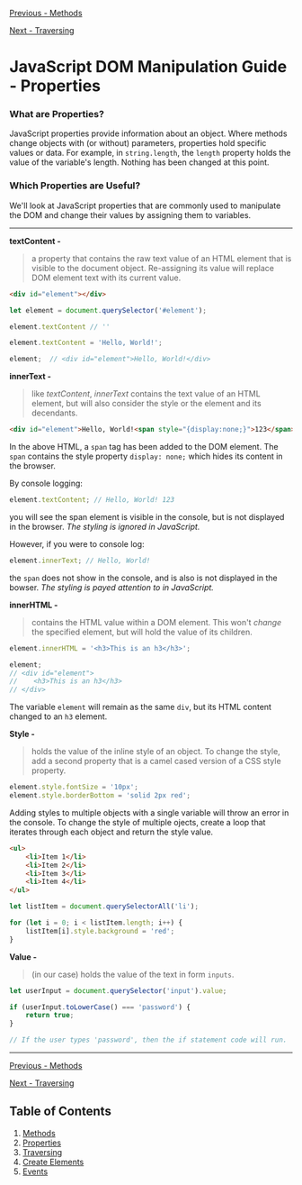 [Previous - Methods](/JavaScript%20DOM%20Manipulation%20Guide/1%20-%20Methods.md "1 - Methods")

[Next - Traversing](/JavaScript%20DOM%20Manipulation%20Guide/3%20-%20Traversing.md "3 - Traversing")

# JavaScript DOM Manipulation Guide - Properties

### **What are Properties?**

JavaScript properties provide information about an object. Where methods change objects with (or without) parameters, properties hold specific values or data. For example, in `string.length`, the `length` property holds the value of the variable's length. Nothing has been changed at this point.

### **Which Properties are Useful?**

We'll look at JavaScript properties that are commonly used to manipulate the DOM and change their values by assigning them to variables.

***

**textContent -**

> a property that contains the raw text value of an HTML element that is visible to the document object. Re-assigning its value will replace DOM element text with its current value.

```HTML
<div id="element"></div>
```

```javascript
let element = document.querySelector('#element');

element.textContent // ''

element.textContent = 'Hello, World!';

element;  // <div id="element">Hello, World!</div>
```

**innerText -**

> like *textContent*, *innerText* contains the text value of an HTML element, but will also consider the style or the element and its decendants. 


```html
<div id="element">Hello, World!<span style="{display:none;}">123</span></div>
```

In the above HTML, a `span` tag has been added to the DOM element. The `span` contains the style property `display: none;` which hides its content in the browser.

By console logging:

```javascript
element.textContent; // Hello, World! 123
```

you will see the span element is visible in the console, but is not displayed in the browser. *The styling is ignored in JavaScript.*

However, if you were to console log:

```javascript
element.innerText; // Hello, World!
```

the `span` does not show in the console, and is also is not displayed in the bowser. *The styling is payed attention to in JavaScript.*

**innerHTML -**

> contains the HTML value within a DOM element. This won't *change* the specified element, but will hold the value of its children.

```javascript
element.innerHTML = '<h3>This is an h3</h3>';

element;
// <div id="element">
//    <h3>This is an h3</h3>
// </div>
```
The variable `element` will remain as the same `div`, but its HTML content changed to an `h3` element.

**Style -**

> holds the value of the inline style of an object. To change the style, add a second property that is a camel cased version of a CSS style property.  

```javascript
element.style.fontSize = '10px';
element.style.borderBottom = 'solid 2px red';
```

Adding styles to multiple objects with a single variable will throw an error in the console. To change the style of multiple ojects, create a loop that iterates through each object and return the style value.

```HTML
<ul>
    <li>Item 1</li>
    <li>Item 2</li>
    <li>Item 3</li>
    <li>Item 4</li>
</ul>
```

```javascript
let listItem = document.querySelectorAll('li');

for (let i = 0; i < listItem.length; i++) {
    listItem[i].style.background = 'red';
}
```

**Value -**

> (in our case) holds the value of the text in form `inputs`.

```javascript
let userInput = document.querySelector('input').value;

if (userInput.toLowerCase() === 'password') {
    return true;
}

// If the user types 'password', then the if statement code will run.
```

*** 

[Previous - Methods](/JavaScript%20DOM%20Manipulation%20Guide/1%20-%20Methods.md "1 - Methods")

[Next - Traversing](/JavaScript%20DOM%20Manipulation%20Guide/3%20-%20Traversing.md "3 - Traversing")

## Table of Contents

1. [Methods](/JavaScript%20DOM%20Manipulation%20Guide/1%20-%20Methods.md "1 - Methods")
2. [Properties](/JavaScript%20DOM%20Manipulation%20Guide/2%20-%20Properties.md "2 - Properties")
3. [Traversing](/JavaScript%20DOM%20Manipulation%20Guide/3%20-%20Traversing.md "3 - Traversing")
4. [Create Elements](/JavaScript%20DOM%20Manipulation%20Guide/4%20-%20Create%20Elements.md "4 - Create New Elements")
5. [Events](/JavaScript%20DOM%20Manipulation%20Guide/5%20-%20Events.md "5 - Events")